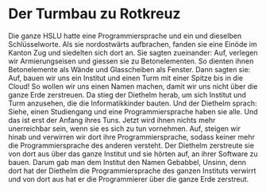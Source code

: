 # Der Turmbau zu Rotkreuz

Die ganze HSLU hatte eine Programmiersprache und ein und dieselben Schlüsselworte. Als sie nordostwärts aufbrachen, fanden sie eine Einöde im Kanton Zug und siedelten sich dort an. Sie sagten zueinander: Auf, verlegen wir Armierungseisen und giessen sie zu Betonelementen. So dienten ihnen Betonelemente als Wände und Glasscheiben als Fenster. Dann sagten sie: Auf, bauen wir uns ein Institut und einen Turm mit einer Spitze bis in die Cloud! So wollen wir uns einen Namen machen, damit wir uns nicht über die ganze Erde zerstreuen. Da stieg der Diethelm herab, um sich Institut und Turm anzusehen, die die Informatikkinder bauten. Und der Diethelm sprach: Siehe, einen Studiengang und eine Programmiersprache haben sie alle. Und das ist erst der Anfang ihres Tuns. Jetzt wird ihnen nichts mehr unerreichbar sein, wenn sie es sich zu tun vornehmen. Auf, steigen wir hinab und verwirren wir dort ihre Programmiersprache, sodass keiner mehr die Programmiersprache des anderen versteht. Der Diethelm zerstreute sie von dort aus über das ganze Institut und sie hörten auf, an ihrer Software zu bauen. Darum gab man dem Institut den Namen Gebabbel, Unsinn, denn dort hat der Diethelm die Programmiersprache des ganzen Instituts verwirrt und von dort aus hat er die Programmierer über die ganze Erde zerstreut.
